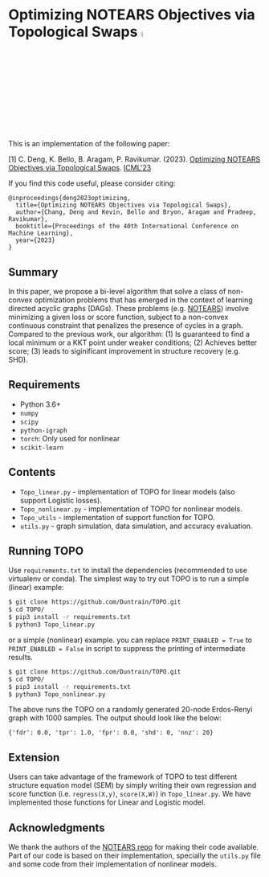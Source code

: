 # Optimizing NOTEARS Objectives via Topological Swaps <img src="https://github.com/Duntrain/TOPO/assets/6846921/fa8812bc-b295-4200-9ce0-4c267aafc9ce" width="5%" height="5%">

This is an implementation of the following paper:

[1] C. Deng, K. Bello, B. Aragam, P. Ravikumar. (2023). [Optimizing NOTEARS Objectives via Topological Swaps][topo]. [ICML'23](https://icml.cc/Conferences/2023) 


[notears]: https://arxiv.org/abs/1803.01422
[dagma]: https://arxiv.org/abs/2209.08037
[topo]: https://arxiv.org/abs/2305.17277

If you find this code useful, please consider citing:

```
@inproceedings{deng2023optimizing,
  title={Optimizing NOTEARS Objectives via Topological Swaps},
  author={Chang, Deng and Kevin, Bello and Bryon, Aragam and Pradeep, Ravikumar},
  booktitle={Proceedings of the 40th International Conference on Machine Learning},
  year={2023}
}
```

## Summary

In this paper, we propose a bi-level algorithm that solve a class of non-convex optimization problems that has emerged in the context of learning directed acyclic graphs (DAGs). These problems (e.g. [NOTEARS][notears]) involve minimizing a given loss or score function, subject to a non-convex continuous constraint that penalizes the presence of cycles in a graph. Compared to the previous work, our algorithm: (1) Is guaranteed to find a local minimum or a KKT point under weaker conditions; (2) Achieves better score; (3) leads to siginificant improvement in structure recovery (e.g. SHD).

## Requirements

- Python 3.6+
- `numpy`
- `scipy`
- `python-igraph`
- `torch`: Only used for nonlinear 
- `scikit-learn`


## Contents 

- `Topo_linear.py` - implementation of TOPO for linear models (also support Logistic losses).
- `Topo_nonlinear.py` - implementation of TOPO for nonlinear models.
- `Topo_utils` - implementation of support function for TOPO.
- `utils.py` - graph simulation, data simulation, and accuracy evaluation.

## Running TOPO

Use `requirements.txt` to install the dependencies (recommended to use virtualenv or conda).
The simplest way to try out TOPO is to run a simple (linear) example:
```bash
$ git clone https://github.com/Duntrain/TOPO.git
$ cd TOPO/
$ pip3 install -r requirements.txt
$ python3 Topo_linear.py
```

or a simple (nonlinear) example. you can replace `PRINT_ENABLED = True` to `PRINT_ENABLED = False` in script to suppress the printing of intermediate results.
```bash
$ git clone https://github.com/Duntrain/TOPO.git
$ cd TOPO/
$ pip3 install -r requirements.txt
$ python3 Topo_nonlinear.py
```


The above runs the TOPO on a randomly generated 20-node Erdos-Renyi graph with 1000 samples. 
The output should look like the below:
```
{'fdr': 0.0, 'tpr': 1.0, 'fpr': 0.0, 'shd': 0, 'nnz': 20}
```
## Extension

Users can take advantage of the framework of TOPO to test different structure equation model (SEM) by simply writing their own regression and score function (i.e. `regress(X,y)`, `score(X,W)`) in `Topo_linear.py`. We have implemented those functions for Linear and Logistic model.

## Acknowledgments

We thank the authors of the [NOTEARS repo][notears-repo] for making their code available. Part of our code is based on their implementation, specially the `utils.py` file and some code from their implementation of nonlinear models.

[notears-repo]: https://github.com/xunzheng/

